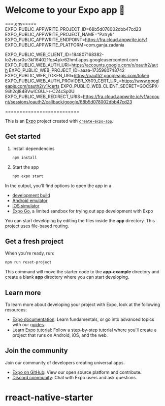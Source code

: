 # Welcome to your Expo app 👋
===.env=====
EXPO_PUBLIC_APPWRITE_PROJECT_ID=68b5d078002dbb47cd23
EXPO_PUBLIC_APPWRITE_PROJECT_NAME="Patryk"
EXPO_PUBLIC_APPWRITE_ENDPOINT=https://fra.cloud.appwrite.io/v1
EXPO_PUBLIC_APPWRITE_PLATFORM=com.ganja.zadania

EXPO_PUBLIC_WEB_CLIENT_ID=184807168382-lo2vtssr0sr3kl164021fqs4pkr62hmf.apps.googleusercontent.com
EXPO_PUBLIC_WEB_AUTH_URI=https://accounts.google.com/o/oauth2/auth
EXPO_PUBLIC_WEB_PROJECT_ID=aaaa-1735980748742
EXPO_PUBLIC_WEB_TOKEN_URI=https://oauth2.googleapis.com/token
EXPO_PUBLIC_WEB_AUTH_PROVIDER_X509_CERT_URL=https://www.googleapis.com/oauth2/v1/certs
EXPO_PUBLIC_WEB_CLIENT_SECRET=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
EXPO_PUBLIC_WEB_REDIRECT_URIS=https://fra.cloud.appwrite.io/v1/account/sessions/oauth2/callback/google/68b5d078002dbb47cd23

==========================

This is an [Expo](https://expo.dev) project created with [`create-expo-app`](https://www.npmjs.com/package/create-expo-app).

## Get started

1. Install dependencies

   ```bash
   npm install
   ```

2. Start the app

   ```bash
   npx expo start
   ```

In the output, you'll find options to open the app in a

- [development build](https://docs.expo.dev/develop/development-builds/introduction/)
- [Android emulator](https://docs.expo.dev/workflow/android-studio-emulator/)
- [iOS simulator](https://docs.expo.dev/workflow/ios-simulator/)
- [Expo Go](https://expo.dev/go), a limited sandbox for trying out app development with Expo

You can start developing by editing the files inside the **app** directory. This project uses [file-based routing](https://docs.expo.dev/router/introduction).

## Get a fresh project

When you're ready, run:

```bash
npm run reset-project
```

This command will move the starter code to the **app-example** directory and create a blank **app** directory where you can start developing.

## Learn more

To learn more about developing your project with Expo, look at the following resources:

- [Expo documentation](https://docs.expo.dev/): Learn fundamentals, or go into advanced topics with our [guides](https://docs.expo.dev/guides).
- [Learn Expo tutorial](https://docs.expo.dev/tutorial/introduction/): Follow a step-by-step tutorial where you'll create a project that runs on Android, iOS, and the web.

## Join the community

Join our community of developers creating universal apps.

- [Expo on GitHub](https://github.com/expo/expo): View our open source platform and contribute.
- [Discord community](https://chat.expo.dev): Chat with Expo users and ask questions.
# rreact-native-starter

